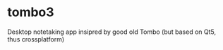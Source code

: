 tombo3
======

Desktop notetaking app insipred by good old Tombo (but based on Qt5, thus crossplatform)